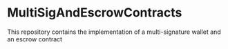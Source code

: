# MultiSigAndEscrowContracts
This repository contains the implementation of a multi-signature wallet and an escrow contract
